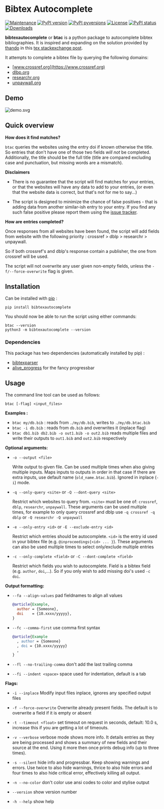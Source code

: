 # Bibtex Autocomplete

[![Maintenance](https://img.shields.io/badge/Maintained%3F-yes-brightgreen.svg)](https://github.com/dlesbre/bibtex-autocomplete/graphs/commit-activity)
[![PyPI version](https://img.shields.io/pypi/v/bibtexautocomplete.svg)](https://pypi.python.org/pypi/bibtexautocomplete/)
[![PyPI pyversions](https://img.shields.io/pypi/pyversions/bibtexautocomplete.svg)](https://pypi.python.org/pypi/bibtexautocomplete/)
[![License](https://img.shields.io/pypi/l/bibtexautocomplete.svg)](https://github.com/dlesbre/bibtex-autocomplete/blob/master/LICENSE)
[![PyPI status](https://img.shields.io/pypi/status/bibtexautocomplete.svg)](https://pypi.python.org/pypi/bibtexautocomplete/)
[![Downloads](https://pepy.tech/badge/bibtexautocomplete)](https://pepy.tech/project/bibtexautocomplete)


**bibtexautocomplete** or **btac** is a python package to autocomplete bibtex bibliographies.
It is inspired and expanding on the solution provided by [thando](https://tex.stackexchange.com/users/182467/thando) in this [tex stackexchange post](https://tex.stackexchange.com/questions/6810/automatically-adding-doi-fields-to-a-hand-made-bibliography).

It attempts to complete a bibtex file by querying the following domains:
- [www.crossref.org](https://www.crossref.org)
- [dlbp.org](https://dlbp.org)
- [researchr.org](https://researchr.org/)
- [unpaywall.org](https://unpaywall.org/)

## Demo

![demo.svg](https://raw.githubusercontent.com/dlesbre/bibtex-autocomplete/master/imgs/demo.svg)

## Quick overview

**How does it find matches?**

`btac` queries the websites using the entry doi if known otherwise the title. So entries that don't have one of those two fields *will not* be completed. Additionally, the title should be the full title (title are compared excluding case and punctuation, but missing words are a mismatch).

**Disclaimers**

- There is no guarantee that the script will find matches for your entries, or that the websites will have any data to add to your entries, (or even that the website data is correct, but that's not for me to say...)

- The script is designed to minimize the chance of false positives - that is adding data from another similar-ish entry to your entry. If you find any such false positive please report them using the [issue tracker](https://github.com/dlesbre/bibtex-autocomplete/issues).

**How are entries completed?**

Once responses from all websites have been found, the script will add fields from website with the following priority : crossref > dblp > researchr > unpaywall.

So if both crossref's and dblp's response contain a publisher, the one from crossref will be used.

The script will not overwrite any user given non-empty fields, unless the `-f/--force-overwrite` flag is given.

## Installation

Can be installed with [pip](https://pypi.org/project/pip/) :

```
pip install bibtexautocomplete
```

You should now be able to run the script using either commands:

```
btac --version
python3 -m bibtexautocomplete --version
```

### Dependencies

This package has two dependencies (automatically installed by pip) :

- [bibtexparser](https://bibtexparser.readthedocs.io/)
- [alive_progress](https://github.com/rsalmei/alive-progress) for the fancy progressbar

## Usage

The command line tool can be used as follows:
```
btac [-flag] <input_files>
```

**Examples :**

- `btac my/db.bib` : reads from `./my/db.bib`, writes to  `./my/db.btac.bib`
- `btac -i db.bib` : reads from `db.bib` and overwrites it (inplace flag)
- `btac db1.bib db2.bib -o out1.bib -o out2.bib` reads multiple files and write their outputs to `out1.bib` and `out2.bib` respectively


**Optional arguments:**

- `-o --output <file>`

  Write output to given file. Can be used multiple times when also giving multiple inputs. Maps inputs to outputs in order in that case If there are extra inputs, use default name (`old_name.btac.bib`). Ignored in inplace (`-i`) mode.

- `-q --only-query <site>` or `-Q --dont-query <site>`

  Restrict which websites to query from. `<site>` must be one of: `crossref`, `dblp`, `researchr`, `unpaywall`. These arguments can be used multiple times, for example to only query crossref and dblp use `-q crossref -q dblp` or `-Q researchr -Q unpaywall`

- `-e --only-entry <id>` or `-E --exclude-entry <id>`

  Restrict which entries should be autocomplete. `<id>` is the entry id used in your bibtex file (e.g. `@inproceedings{<id> ... }`). These arguments can also be used multiple times to select only/exclude multiple entries

- `-c --only-complete <field>` or `-C --dont-complete <field>`

  Restrict which fields you wish to autocomplete. Field is a bibtex field (e.g. `author`, `doi`,...). So if you only wish to add missing doi's used `-c doi`.

**Output formatting:**

- `--fa --align-values` pad fieldnames to align all values

  ```bibtex
  @article{Example,
    author = {Someone},
    doi    = {10.xxxx/yyyyy},
  }
  ```

- `--fc --comma-first` use comma first syntax

  ```bibtex
  @article{Example
    , author = {Someone}
    , doi = {10.xxxx/yyyyy}
    ,
  }
  ```

- `--fl --no-trailing-comma` don't add the last trailing comma
- `--fi --indent <space>` space used for indentation, default is a tab

**Flags:**
- `-i --inplace` Modify input files inplace, ignores any specified output files
- `-f --force-overwrite`  Overwrite already present fields. The default is to overwrite a field if it is empty or absent
- `-t --timeout <float>` set timeout on request in seconds, default: 10.0 s, increase this if you are getting a lot of timeouts.

- `-v --verbose` verbose mode shows more info. It details entries as they are being processed and shows a summary of new fields and their source at the end. Using it more then once prints debug info (up to three times).
- `-s --silent` hide info and progressbar. Keep showing warnings and errors. Use twice to also hide warnings, thrice to also hide errors and four times to also hide critical error, effectively killing all output.
- `-n --no-color` don't color use ansi codes to color and stylise output

- `--version` show version number
- `-h --help` show help
